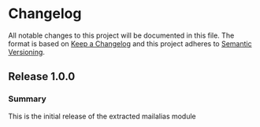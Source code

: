 # Changelog

All notable changes to this project will be documented in this file. The format is based on [Keep a Changelog](http://keepachangelog.com/en/1.0.0/)
and this project adheres to [Semantic Versioning](http://semver.org).

## Release 1.0.0
### Summary
This is the initial release of the extracted mailalias module

<!--- We need to be sure to add the change set links for future releases. --->
<!--- This is irrevelant for this first release because this is the very --->
<!--- first tag, which is why this is commented out. --->
<!--- [1.0.0]: https://github.com/puppetlabs/puppetlabs-mailalias_core/compare/1.0.0...1.0.0--->
